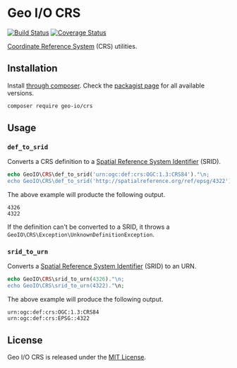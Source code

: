 Geo I/O CRS
===========

[![Build Status](https://travis-ci.org/geo-io/crs.svg?branch=master)](https://travis-ci.org/geo-io/crs)
[![Coverage Status](https://img.shields.io/coveralls/geo-io/crs.svg?style=flat)](https://coveralls.io/r/geo-io/crs)

[Coordinate Reference System](https://en.wikipedia.org/wiki/Spatial_reference_system) (CRS) utilities.

Installation
------------

Install [through composer](http://getcomposer.org). Check the
[packagist page](https://packagist.org/packages/geo-io/crs) for all
available versions.

```bash
composer require geo-io/crs
```

Usage
-----

### `def_to_srid`

Converts a CRS definition to a 
[Spatial Reference System Identifier](https://en.wikipedia.org/wiki/SRID) (SRID).

```php
echo GeoIO\CRS\def_to_srid('urn:ogc:def:crs:OGC:1.3:CRS84')."\n;
echo GeoIO\CRS\def_to_srid('http://spatialreference.org/ref/epsg/4322')."\n;
```

The above example will producte the following output.

```
4326
4322
```

If the definition can't be converted to a SRID, it throws a 
`GeoIO\CRS\Exception\UnknownDefinitionException`.

### `srid_to_urn`

Converts a [Spatial Reference System Identifier](https://en.wikipedia.org/wiki/SRID) 
(SRID) to an URN.

```php
echo GeoIO\CRS\srid_to_urn(4326)."\n;
echo GeoIO\CRS\srid_to_urn(4322)."\n;
```

The above example will produce the following output.

```
urn:ogc:def:crs:OGC:1.3:CRS84
urn:ogc:def:crs:EPSG::4322
```

License
-------

Geo I/O CRS is released under the [MIT License](LICENSE).
